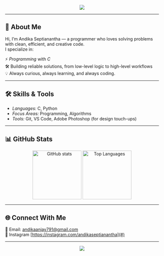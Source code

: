 <!-- Banner -->
<p align="center">
  <img src="https://capsule-render.vercel.app/api?type=waving&color=gradient&height=220&section=header&text=Hello%20World!%20I'm%20hshs%20andikaseptianantha👨‍💻&fontSize=40&fontAlignY=35&desc=C%20%26%20C%20Enthusiast%20%7C%20Problem%20Solver%20%7C%20Code%20Craftsman&descAlignY=55&descAlign=50" />
</p>

---

## 👋 About Me
Hi, I’m Andika Septianantha — a programmer who loves solving problems with clean, efficient, and creative code.  
I specialize in: 

⚡ *Programming* with *C*    
🛠 Building reliable solutions, from low-level logic to high-level workflows  
💡 Always curious, always learning, and always coding.

---

## 🛠 Skills & Tools
- *Languages:* C, Python
- *Focus Areas:* Programming,  Algorithms
- *Tools:* Git, VS Code, Adobe Photoshop (for design touch-ups)  
 
---

## 📊 GitHub Stats  

<p align="center">
  <img src="https://github-readme-stats.vercel.app/api?username=andikaseptianantha&show_icons=true&theme=tokyonight" alt="GitHub stats" height="160" />
  <img src="https://github-readme-stats.vercel.app/api/top-langs/?username=andikaseptianantha&layout=compact&theme=tokyonight" alt="Top Languages" height="160"/>
</p>

---

## 🌐 Connect With Me  
📧 Email: [andikaanjay791@gmail.com](#)    
🔗 Instagram [https://instagram.com/andikaseptianantha](#)  

---

<p align="center">
  <img src="https://capsule-render.vercel.app/api?type=waving&color=gradient&height=120&section=footer"/>
</p>
